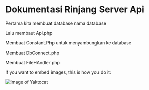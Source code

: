 # Dokumentasi Rinjang Server Api

Pertama kita membuat database nama database

Lalu membaut Api.php

Membuat Constant.Php untuk menyambungkan ke database

Membuat DbConnect.php

Membuat FileHAndler.php

If you want to embed images, this is how you do it:


![Image of Yaktocat](https://octodex.github.com/images/yaktocat.png)
